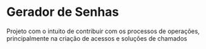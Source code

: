 # Gerador de Senhas
Projeto com o intuito de contribuir com os processos de operações, principalmente na criação de acessos e soluções de chamados
